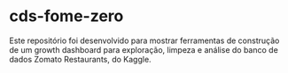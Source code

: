 # cds-fome-zero
Este repositório foi desenvolvido para mostrar ferramentas de construção de um growth dashboard para exploração, limpeza e análise do banco de dados Zomato Restaurants, do Kaggle.
